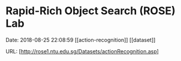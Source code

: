 # Rapid-Rich Object Search (ROSE) Lab

Date: 2018-08-25 22:08:59
[[action-recognition]] [[dataset]]

URL: [http://rose1.ntu.edu.sg/Datasets/actionRecognition.asp]
